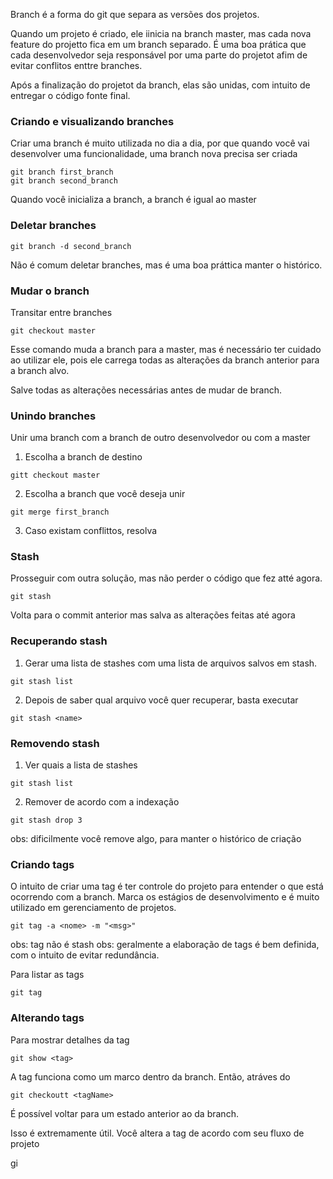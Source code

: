 
Branch é a forma do git que separa as versões dos projetos.

Quando um projeto é criado, ele iinicia na branch master, mas cada nova feature do projetto fica em um branch separado. É uma boa prática que cada desenvolvedor seja responsável por uma parte do projetot afim de evitar conflitos enttre branches.

Após a finalização do projetot da branch, elas são unidas, com intuito de entregar o código fonte final.

### Criando e visualizando branches

Criar uma branch é muito utilizada no dia a dia, por que quando você vai desenvolver uma funcionalidade, uma branch nova precisa ser criada

```
git branch first_branch
git branch second_branch
```

Quando você inicializa a branch, a branch é igual ao master

### Deletar branches

```
git branch -d second_branch
```

Não é comum deletar branches, mas é uma boa práttica manter o histórico.

### Mudar o branch

Transitar entre branches

```
git checkout master
```

Esse comando muda a branch para a master, mas é necessário ter cuidado ao utilizar ele, pois ele carrega todas as alterações da branch anterior para a branch alvo.

Salve todas as alterações necessárias antes de mudar de branch.

### Unindo branches

Unir uma branch com a branch de outro desenvolvedor ou com a master

1) Escolha a branch de destino

```
gitt checkout master
```

2) Escolha a branch que você deseja unir

```
git merge first_branch
```

3) Caso existam conflittos, resolva

### Stash

Prosseguir com outra solução, mas não perder o código que fez atté agora.

```
git stash
```

Volta para o commit anterior mas salva as alterações feitas até agora

### Recuperando stash

1) Gerar uma lista de stashes com uma lista de arquivos salvos em stash.

```
git stash list
```

2) Depois de saber qual arquivo você quer recuperar, basta executar

```
git stash <name>
```

### Removendo stash

1) Ver quais a lista de stashes

```
git stash list
```

2) Remover de acordo com a indexação

```
git stash drop 3
```

obs: dificilmente você remove algo, para manter o histórico de criação

### Criando tags

O intuito de criar uma tag é ter controle do projeto para entender o que está ocorrendo com a branch. Marca os estágios de desenvolvimento e é muito utilizado em gerenciamento de projetos.

```
git tag -a <nome> -m "<msg>"
```

obs: tag não é stash
obs: geralmente  a elaboração de tags é bem definida, com o intuito de evitar redundância.

Para listar as tags

```
git tag
```

### Alterando tags

Para mostrar detalhes da tag

```
git show <tag>
```

A tag funciona como um marco dentro da branch. Então, atráves do

```
git checkoutt <tagName>
```

É possível voltar para um estado anterior ao da branch.

Isso é extremamente útil. Você altera a tag de acordo com seu fluxo de projeto

gi
